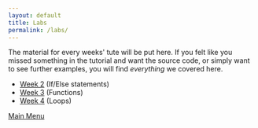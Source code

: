 ```yaml
---
layout: default
title: Labs
permalink: /labs/
---
```

The material for every weeks' tute will be put here. If you felt like you missed
something in the tutorial and want the source code, or simply want to see further
examples, you will find *everything* we covered here.

* [Week 2](week2) (If/Else statements)
* [Week 3](week3) (Functions)
* [Week 4](week4) (Loops)

[Main Menu]({{site.url}})
